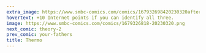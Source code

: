 ```yaml
---
extra_image: https://www.smbc-comics.com/comics/167932698420230320after.png
hovertext: +10 Internet points if you can identify all three.
image: https://www.smbc-comics.com/comics/1679326818-20230320.png
next_comic: theory-2
prev_comic: your-fathers
title: Thermo
---
```


